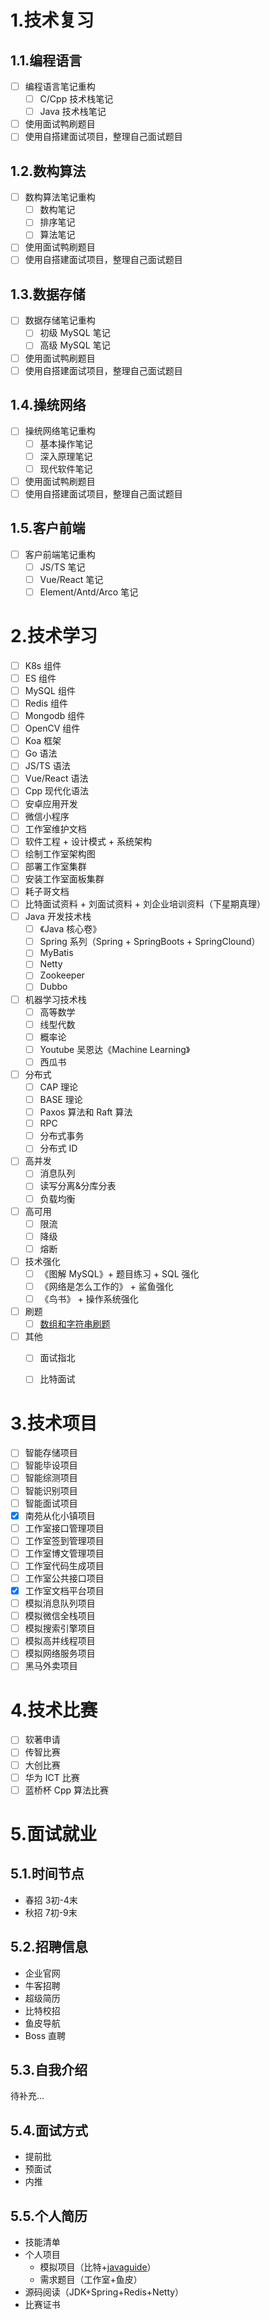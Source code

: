 # 1.技术复习

## 1.1.编程语言

- [ ] 编程语言笔记重构
  - [ ] C/Cpp 技术栈笔记
  - [ ] Java 技术栈笔记
- [ ] 使用面试鸭刷题目
- [ ] 使用自搭建面试项目，整理自己面试题目

## 1.2.数构算法

- [ ] 数构算法笔记重构
  - [ ] 数构笔记
  - [ ] 排序笔记
  - [ ] 算法笔记

- [ ] 使用面试鸭刷题目
- [ ] 使用自搭建面试项目，整理自己面试题目

## 1.3.数据存储

- [ ] 数据存储笔记重构
  - [ ] 初级 MySQL 笔记
  - [ ] 高级 MySQL 笔记
- [ ] 使用面试鸭刷题目
- [ ] 使用自搭建面试项目，整理自己面试题目

## 1.4.操统网络

- [ ] 操统网络笔记重构
  - [ ] 基本操作笔记
  - [ ] 深入原理笔记
  - [ ] 现代软件笔记
- [ ] 使用面试鸭刷题目
- [ ] 使用自搭建面试项目，整理自己面试题目

## 1.5.客户前端

- [ ] 客户前端笔记重构
  - [ ] JS/TS 笔记
  - [ ] Vue/React 笔记
  - [ ] Element/Antd/Arco 笔记

# 2.技术学习

- [ ] K8s 组件
- [ ] ES 组件
- [ ] MySQL 组件
- [ ] Redis 组件
- [ ] Mongodb 组件
- [ ] OpenCV 组件
- [ ] Koa 框架
- [ ] Go 语法
- [ ] JS/TS 语法
- [ ] Vue/React 语法
- [ ] Cpp 现代化语法
- [ ] 安卓应用开发
- [ ] 微信小程序
- [ ] 工作室维护文档
- [ ] 软件工程 + 设计模式 + 系统架构
- [ ] 绘制工作室架构图
- [ ] 部署工作室集群
- [ ] 安装工作室面板集群
- [ ] 耗子哥文档
- [ ] 比特面试资料 + 刘面试资料 + 刘企业培训资料（下星期真理）
- [ ] Java 开发技术栈
  - [ ] 《Java 核心卷》 
  - [ ] Spring 系列（Spring + SpringBoots + SpringClound）
  - [ ] MyBatis
  - [ ] Netty
  - [ ] Zookeeper
  - [ ] Dubbo
- [ ] 机器学习技术栈
  - [ ] 高等数学
  - [ ] 线型代数
  - [ ] 概率论
  - [ ] Youtube 吴恩达《Machine Learning》
  - [ ] 西瓜书
- [ ] 分布式
  - [ ] CAP 理论
  - [ ] BASE 理论
  - [ ] Paxos 算法和 Raft 算法
  - [ ] RPC
  - [ ] 分布式事务
  - [ ] 分布式 ID

- [ ] 高并发
  - [ ] 消息队列
  - [ ] 读写分离&分库分表
  - [ ] 负载均衡

- [ ] 高可用
  - [ ] 限流
  - [ ] 降级
  - [ ] 熔断

- [ ] 技术强化
  - [ ] 《图解 MySQL》+ 题目练习 + SQL 强化
  - [ ] 《网络是怎么工作的》 + 鲨鱼强化
  - [ ] 《鸟书》 + 操作系统强化
- [ ] 刷题
  - [ ] [数组和字符串刷题](https://leetcode.cn/leetbook/read/array-and-string/clpgd/)
- [ ] 其他
  - [ ] 面试指北
  - [ ] 比特面试


# 3.技术项目

- [ ] 智能存储项目
- [ ] 智能毕设项目
- [ ] 智能综测项目
- [ ] 智能识别项目
- [ ] 智能面试项目
- [x] 南苑从化小镇项目
- [ ] 工作室接口管理项目
- [ ] 工作室签到管理项目
- [ ] 工作室博文管理项目
- [ ] 工作室代码生成项目
- [ ] 工作室公共接口项目
- [x] 工作室文档平台项目
- [ ] 模拟消息队列项目
- [ ] 模拟微信全栈项目
- [ ] 模拟搜索引擎项目
- [ ] 模拟高并线程项目
- [ ] 模拟网络服务项目
- [ ] 黑马外卖项目

# 4.技术比赛

- [ ] 软著申请
- [ ] 传智比赛
- [ ] 大创比赛
- [ ] 华为 ICT 比赛
- [ ] 蓝桥杯 Cpp 算法比赛

# 5.面试就业

## 5.1.时间节点

- 春招 3初-4末
- 秋招 7初-9末

## 5.2.招聘信息

- 企业官网
- 牛客招聘
- 超级简历
- 比特校招
- 鱼皮导航
- Boss 直聘

## 5.3.自我介绍

待补充...

## 5.4.面试方式

- 提前批
- 预面试
- 内推

## 5.5.个人简历

- 技能清单
- 个人项目
  - 模拟项目（比特+[javaguide](https://javaguide.cn/open-source-project/practical-project.html)）
  - 需求题目（工作室+鱼皮）
- 源码阅读（JDK+Spring+Redis+Netty）
- 比赛证书


